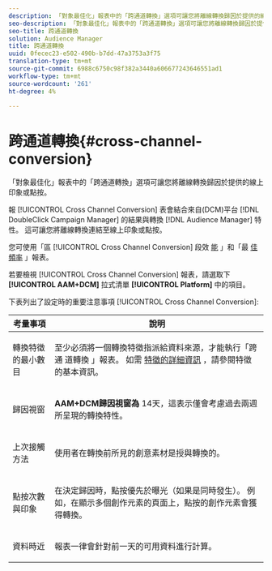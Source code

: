 ```yaml
---
description: 「對象最佳化」報表中的「跨通道轉換」選項可讓您將離線轉換歸因於提供的線上印象或點按。
seo-description: 「對象最佳化」報表中的「跨通道轉換」選項可讓您將離線轉換歸因於提供的線上印象或點按。
seo-title: 跨通道轉換
solution: Audience Manager
title: 跨通道轉換
uuid: 0fecec23-e502-490b-b7dd-47a3753a3f75
translation-type: tm+mt
source-git-commit: 6988c6750c98f382a3440a606677243646551ad1
workflow-type: tm+mt
source-wordcount: '261'
ht-degree: 4%

---
```



# 跨通道轉換{#cross-channel-conversion}

「對象最佳化」報表中的「跨通道轉換」選項可讓您將離線轉換歸因於提供的線上印象或點按。

報 [!UICONTROL Cross Channel Conversion] 表會結合來自(DCM)平台 [!DNL DoubleClick Campaign Manager] 的結果與轉換 [!DNL Audience Manager] 特性。 這可讓您將離線轉換連結至線上印象或點按。

您可使用「區 [!UICONTROL Cross Channel Conversion] 段效 [能](../../../reporting/audience-optimization-reports/aor-advertisers/segment-performance.md) 」和「最 [佳頻率](../../../reporting/audience-optimization-reports/aor-advertisers/optimal-frequency.md) 」報表。

若要檢視 [!UICONTROL Cross Channel Conversion] 報表，請選取下 **[!UICONTROL AAM+DCM]** 拉式清單 **[!UICONTROL Platform]** 中的項目。

下表列出了設定時的重要注意事項 [!UICONTROL Cross Channel Conversion]:

<table id="table_62590B4AB7624B619EC9AA8FF89722C9"> 
 <thead> 
  <tr> 
   <th class="entry"> 考量事項 </th> 
   <th class="entry"> 說明 </th> 
  </tr> 
 </thead>
 <tbody> 
  <tr> 
   <td colname="col01"> <p>轉換特徵的最小數目 </p> </td> 
   <td colname="col1"> <p>至少必須將一個轉換特徵指派給資料來源，才能執行「跨通 <span class="wintitle"> 道轉換</span> 」報表。 如需 <a href="../../../features/traits/create-onboarded-rule-based-traits.md"> 特徵的詳細資訊</a> ，請參閱特徵的基本資訊。 </p> </td> 
  </tr>
  <tr> 
   <td> <p>歸因視窗 </p> </td> 
   <td> <p> <b><span class="uicontrol"> AAM+DCM歸因視窗為</span></b> 14天，這表示僅會考慮過去兩週所呈現的轉換特性。 </p> </td> 
  </tr> 
  <tr> 
   <td> <p>上次接觸方法 </p> </td> 
   <td> <p>使用者在轉換前所見的創意素材是授與轉換的。 </p> </td> 
  </tr> 
  <tr> 
   <td> <p>點按次數與印象 </p> </td> 
   <td> <p>在決定歸因時，點按優先於曝光（如果是同時發生）。 例如，在顯示多個創作元素的頁面上，點按的創作元素會獲得轉換。 </p> </td> 
  </tr> 
  <tr> 
   <td> <p>資料時近 </p> </td> 
   <td> <p>報表一律會針對前一天的可用資料進行計算。 </p> </td> 
  </tr> 
 </tbody> 
</table>
